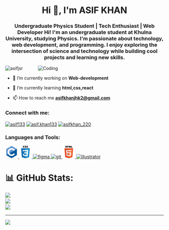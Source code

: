 <h1 align="center">Hi 👋, I'm ASIF KHAN</h1>
<h3 align="center">Undergraduate Physics Student | Tech Enthusiast | Web Developer Hi! I'm an undergraduate student at Khulna University, studying Physics. I'm passionate about technology, web development, and programming. I enjoy exploring the intersection of science and technology while building cool projects and learning new skills.</h3>

<img align="right" alt="Coding" width="400" src="https://cdn.dribbble.com/users/116207...">


<p align="left"> <img src="https://komarev.com/ghpvc/?username=asifjsr&label=Profile%20views&color=0e75b6&style=flat" alt="asifjsr" /> </p>


- 🔭 I’m currently working on **Web-development**

- 🌱 I’m currently learning **html,css,react**

- 📫 How to reach me **asifkhanjhk2@gmail.com**

<h3 align="left">Connect with me:</h3>
<p align="left">
<a href="https://linkedin.com/in/asif133" target="blank"><img align="center" src="https://raw.githubusercontent.com/rahuldkjain/github-profile-readme-generator/master/src/images/icons/Social/linked-in-alt.svg" alt="asif133" height="30" width="40" /></a>
<a href="https://fb.com/asif.khan133" target="blank"><img align="center" src="https://raw.githubusercontent.com/rahuldkjain/github-profile-readme-generator/master/src/images/icons/Social/facebook.svg" alt="asif.khan133" height="30" width="40" /></a>
<a href="https://instagram.com/asifkhan_220" target="blank"><img align="center" src="https://raw.githubusercontent.com/rahuldkjain/github-profile-readme-generator/master/src/images/icons/Social/instagram.svg" alt="asifkhan_220" height="30" width="40" /></a>
</p>

<h3 align="left">Languages and Tools:</h3>
<p align="left"> <a href="https://www.cprogramming.com/" target="_blank" rel="noreferrer"> <img src="https://raw.githubusercontent.com/devicons/devicon/master/icons/c/c-original.svg" alt="c" width="40" height="40"/> </a> <a href="https://www.w3schools.com/css/" target="_blank" rel="noreferrer"> <img src="https://raw.githubusercontent.com/devicons/devicon/master/icons/css3/css3-original-wordmark.svg" alt="css3" width="40" height="40"/> </a> <a href="https://www.figma.com/" target="_blank" rel="noreferrer"> <img src="https://www.vectorlogo.zone/logos/figma/figma-icon.svg" alt="figma" width="40" height="40"/> </a> <a href="https://git-scm.com/" target="_blank" rel="noreferrer"> <img src="https://www.vectorlogo.zone/logos/git-scm/git-scm-icon.svg" alt="git" width="40" height="40"/> </a> <a href="https://www.w3.org/html/" target="_blank" rel="noreferrer"> <img src="https://raw.githubusercontent.com/devicons/devicon/master/icons/html5/html5-original-wordmark.svg" alt="html5" width="40" height="40"/> </a> <a href="https://www.adobe.com/in/products/illustrator.html" target="_blank" rel="noreferrer"> <img src="https://www.vectorlogo.zone/logos/adobe_illustrator/adobe_illustrator-icon.svg" alt="illustrator" width="40" height="40"/> </a> </p>

# 📊 GitHub Stats:
![](https://github-readme-stats.vercel.app/api?username=asifjsr&theme=radical&hide_border=false&include_all_commits=true&count_private=true)<br/>
![](https://github-readme-streak-stats.herokuapp.com/?user=asifjsr&theme=radical&hide_border=false)<br/>
![](https://github-readme-stats.vercel.app/api/top-langs/?username=asifjsr&theme=radical&hide_border=false&include_all_commits=true&count_private=true&layout=compact)

---
[![](https://visitcount.itsvg.in/api?id=asifjsr&icon=0&color=0)](https://visitcount.itsvg.in)
